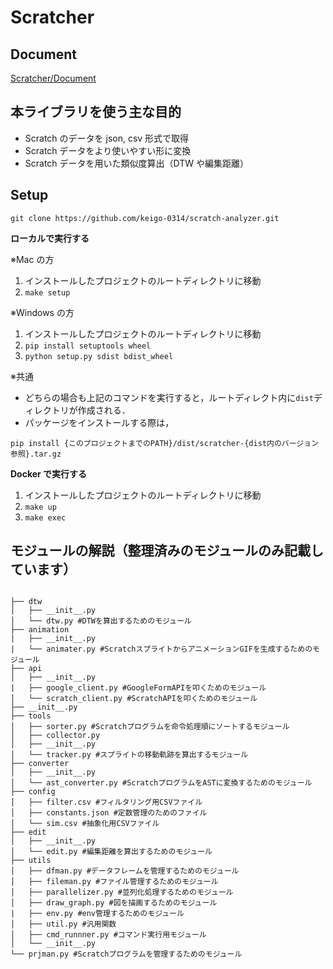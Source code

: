 # Scratcher

## Document
[Scratcher/Document](https://keigo-0314.github.io/scratch-analyzer/)

## 本ライブラリを使う主な目的

- Scratch のデータを json, csv 形式で取得
- Scratch データをより使いやすい形に変換
- Scratch データを用いた類似度算出（DTW や編集距離）

## Setup

`git clone https://github.com/keigo-0314/scratch-analyzer.git`

**ローカルで実行する**

※Mac の方

1. インストールしたプロジェクトのルートディレクトリに移動
2. `make setup`

※Windows の方

1. インストールしたプロジェクトのルートディレクトリに移動
2. `pip install setuptools wheel`
3. `python setup.py sdist bdist_wheel`

※共通

- どちらの場合も上記のコマンドを実行すると，ルートディレクト内に`dist`ディレクトリが作成される．
- パッケージをインストールする際は，

`pip install {このプロジェクトまでのPATH}/dist/scratcher-{dist内のバージョン参照}.tar.gz`

**Docker で実行する**

1. インストールしたプロジェクトのルートディレクトリに移動
2. `make up`
3. `make exec`

## モジュールの解説（整理済みのモジュールのみ記載しています）

```src

├── dtw
│   ├── __init__.py
│   └── dtw.py #DTWを算出するためのモジュール
├── animation
|   ├── __init__.py
|   └── animater.py #ScratchスプライトからアニメーションGIFを生成するためのモジュール
├── api
│   ├── __init__.py
|   ├── google_client.py #GoogleFormAPIを叩くためのモジュール
│   └── scratch_client.py #ScratchAPIを叩くためのモジュール
├── __init__.py
├── tools
│   ├── sorter.py #Scratchプログラムを命令処理順にソートするモジュール
│   ├── collector.py
│   ├── __init__.py
│   └── tracker.py #スプライトの移動軌跡を算出するモジュール
├── converter
│   ├── __init__.py
│   └── ast_converter.py #ScratchプログラムをASTに変換するためのモジュール
├── config
│   ├── filter.csv #フィルタリング用CSVファイル
│   ├── constants.json #定数管理のためのファイル
│   └── sim.csv #抽象化用CSVファイル
├── edit
│   ├── __init__.py
│   └── edit.py #編集距離を算出するためのモジュール
├── utils
│   ├── dfman.py #データフレームを管理するためのモジュール
│   ├── fileman.py #ファイル管理するためのモジュール
│   ├── parallelizer.py #並列化処理するためのモジュール
│   ├── draw_graph.py #図を描画するためのモジュール
|   ├── env.py #env管理するためのモジュール
│   ├── util.py #汎用関数
│   ├── cmd_runnner.py #コマンド実行用モジュール
│   └── __init__.py
└── prjman.py #Scratchプログラムを管理するためのモジュール
```
